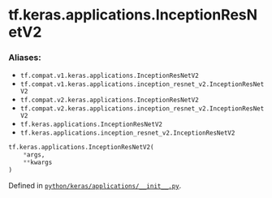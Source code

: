 <div itemscope itemtype="http://developers.google.com/ReferenceObject">
<meta itemprop="name" content="tf.keras.applications.InceptionResNetV2" />
<meta itemprop="path" content="Stable" />
</div>

# tf.keras.applications.InceptionResNetV2



### Aliases:

* `tf.compat.v1.keras.applications.InceptionResNetV2`
* `tf.compat.v1.keras.applications.inception_resnet_v2.InceptionResNetV2`
* `tf.compat.v2.keras.applications.InceptionResNetV2`
* `tf.compat.v2.keras.applications.inception_resnet_v2.InceptionResNetV2`
* `tf.keras.applications.InceptionResNetV2`
* `tf.keras.applications.inception_resnet_v2.InceptionResNetV2`

``` python
tf.keras.applications.InceptionResNetV2(
    *args,
    **kwargs
)
```



Defined in [`python/keras/applications/__init__.py`](/code/stable/tensorflow/python/keras/applications/__init__.py).

<!-- Placeholder for "Used in" -->
